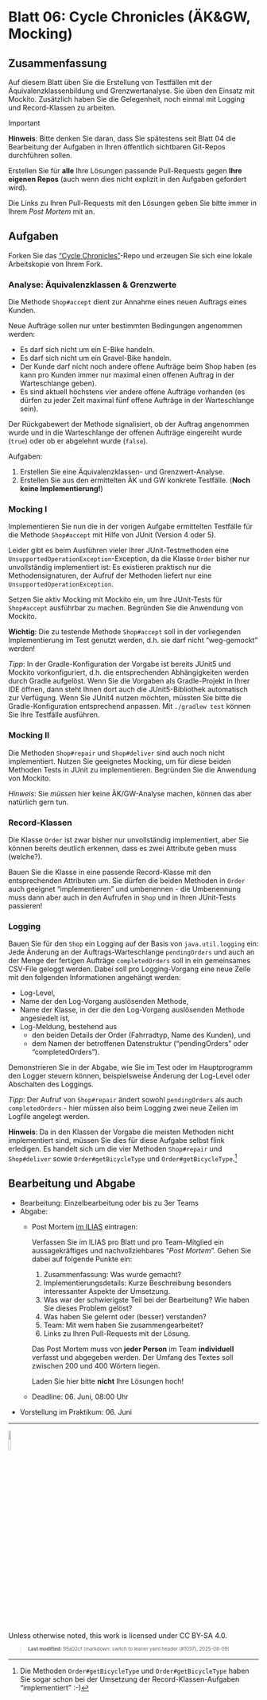 # Blatt 06: Cycle Chronicles (ÄK&GW, Mocking)

## Zusammenfassung

Auf diesem Blatt üben Sie die Erstellung von Testfällen mit der
Äquivalenzklassenbildung und Grenzwertanalyse. Sie üben den Einsatz mit
Mockito. Zusätzlich haben Sie die Gelegenheit, noch einmal mit Logging
und Record-Klassen zu arbeiten.

> [!IMPORTANT]
>
> **Hinweis**: Bitte denken Sie daran, dass Sie spätestens seit Blatt 04
> die Bearbeitung der Aufgaben in Ihren öffentlich sichtbaren Git-Repos
> durchführen sollen.
>
> Erstellen Sie für **alle** Ihre Lösungen passende Pull-Requests gegen
> **Ihre eigenen Repos** (auch wenn dies nicht explizit in den Aufgaben
> gefordert wird).
>
> Die Links zu Ihren Pull-Requests mit den Lösungen geben Sie bitte
> immer in Ihrem *Post Mortem* mit an.

## Aufgaben

Forken Sie das [“Cycle
Chronicles”](https://github.com/Programmiermethoden-CampusMinden/prog2_ybel_cyclechronicles)-Repo
und erzeugen Sie sich eine lokale Arbeitskopie von Ihrem Fork.

### Analyse: Äquivalenzklassen & Grenzwerte

Die Methode `Shop#accept` dient zur Annahme eines neuen Auftrags eines
Kunden.

Neue Aufträge sollen nur unter bestimmten Bedingungen angenommen werden:

- Es darf sich nicht um ein E-Bike handeln.
- Es darf sich nicht um ein Gravel-Bike handeln.
- Der Kunde darf nicht noch andere offene Aufträge beim Shop haben (es
  kann pro Kunden immer nur maximal einen offenen Auftrag in der
  Warteschlange geben).
- Es sind aktuell höchstens vier andere offene Aufträge vorhanden (es
  dürfen zu jeder Zeit maximal fünf offene Aufträge in der Warteschlange
  sein).

Der Rückgabewert der Methode signalisiert, ob der Auftrag angenommen
wurde und in die Warteschlange der offenen Aufträge eingereiht wurde
(`true`) oder ob er abgelehnt wurde (`false`).

Aufgaben:

1.  Erstellen Sie eine Äquivalenzklassen- und Grenzwert-Analyse.
2.  Erstellen Sie aus den ermittelten ÄK und GW konkrete Testfälle.
    (**Noch keine Implementierung!**)

### Mocking I

Implementieren Sie nun die in der vorigen Aufgabe ermittelten Testfälle
für die Methode `Shop#accept` mit Hilfe von JUnit (Version 4 oder 5).

Leider gibt es beim Ausführen vieler Ihrer JUnit-Testmethoden eine
`UnsupportedOperationException`-Exception, da die Klasse `Order` bisher
nur unvollständig implementiert ist: Es existieren praktisch nur die
Methodensignaturen, der Aufruf der Methoden liefert nur eine
`UnsupportedOperationException`.

Setzen Sie aktiv Mocking mit Mockito ein, um Ihre JUnit-Tests für
`Shop#accept` ausführbar zu machen. Begründen Sie die Anwendung von
Mockito.

**Wichtig**: Die zu testende Methode `Shop#accept` soll in der
vorliegenden Implementierung im Test genutzt werden, d.h. sie darf nicht
“weg-gemockt” werden!

*Tipp*: In der Gradle-Konfiguration der Vorgabe ist bereits JUnit5 und
Mockito vorkonfiguriert, d.h. die entsprechenden Abhängigkeiten werden
durch Gradle aufgelöst. Wenn Sie die Vorgaben als Gradle-Projekt in
Ihrer IDE öffnen, dann steht Ihnen dort auch die JUnit5-Bibliothek
automatisch zur Verfügung. Wenn Sie JUnit4 nutzen möchten, müssten Sie
bitte die Gradle-Konfiguration entsprechend anpassen. Mit
`./gradlew test` können Sie Ihre Testfälle ausführen.

### Mocking II

Die Methoden `Shop#repair` und `Shop#deliver` sind auch noch nicht
implementiert. Nutzen Sie geeignetes Mocking, um für diese beiden
Methoden Tests in JUnit zu implementieren. Begründen Sie die Anwendung
von Mockito.

*Hinweis*: Sie *müssen* hier keine ÄK/GW-Analyse machen, können das aber
natürlich gern tun.

### Record-Klassen

Die Klasse `Order` ist zwar bisher nur unvollständig implementiert, aber
Sie können bereits deutlich erkennen, dass es zwei Attribute geben muss
(welche?).

Bauen Sie die Klasse in eine passende Record-Klasse mit den
entsprechenden Attributen um. Sie dürfen die beiden Methoden in `Order`
auch geeignet “implementieren” und umbenennen - die Umbenennung muss
dann aber auch in den Aufrufen in `Shop` und in Ihren JUnit-Tests
passieren!

### Logging

Bauen Sie für den `Shop` ein Logging auf der Basis von
`java.util.logging` ein: Jede Änderung an der Auftrags-Warteschlange
`pendingOrders` und auch an der Menge der fertigen Aufträge
`completedOrders` soll in ein gemeinsames CSV-File geloggt werden. Dabei
soll pro Logging-Vorgang eine neue Zeile mit den folgenden Informationen
angehängt werden:

- Log-Level,
- Name der den Log-Vorgang auslösenden Methode,
- Name der Klasse, in der die den Log-Vorgang auslösenden Methode
  angesiedelt ist,
- Log-Meldung, bestehend aus
  - den beiden Details der Order (Fahrradtyp, Name des Kunden), und
  - dem Namen der betroffenen Datenstruktur (“pendingOrders” oder
    “completedOrders”).

Demonstrieren Sie in der Abgabe, wie Sie im Test oder im Hauptprogramm
den Logger steuern können, beispielsweise Änderung der Log-Level oder
Abschalten des Loggings.

*Tipp*: Der Aufruf von `Shop#repair` ändert sowohl `pendingOrders` als
auch `completedOrders` - hier müssen also beim Logging zwei neue Zeilen
im Logfile angelegt werden.

**Hinweis**: Da in den Klassen der Vorgabe die meisten Methoden nicht
implementiert sind, müssen Sie dies für diese Aufgabe selbst flink
erledigen. Es handelt sich um die vier Methoden `Shop#repair` und
`Shop#deliver` sowie `Order#getBicycleType` und
`Order#getBicycleType`.[^1]

## Bearbeitung und Abgabe

- Bearbeitung: Einzelbearbeitung oder bis zu 3er Teams
- Abgabe:
  - Post Mortem [im
    ILIAS](https://www.hsbi.de/elearning/goto.php?target=exc_1514856&client_id=FH-Bielefeld)
    eintragen:

    Verfassen Sie im ILIAS pro Blatt und pro Team-Mitglied ein
    aussagekräftiges und nachvollziehbares “*Post Mortem*”. Gehen Sie
    dabei auf folgende Punkte ein:

    1.  Zusammenfassung: Was wurde gemacht?
    2.  Implementierungsdetails: Kurze Beschreibung besonders
        interessanter Aspekte der Umsetzung.
    3.  Was war der schwierigste Teil bei der Bearbeitung? Wie haben Sie
        dieses Problem gelöst?
    4.  Was haben Sie gelernt oder (besser) verstanden?
    5.  Team: Mit wem haben Sie zusammengearbeitet?
    6.  Links zu Ihren Pull-Requests mit der Lösung.

    Das Post Mortem muss von **jeder Person** im Team **individuell**
    verfasst und abgegeben werden. Der Umfang des Textes soll zwischen
    200 und 400 Wörtern liegen.

    Laden Sie hier bitte **nicht** Ihre Lösungen hoch!

  - Deadline: 06. Juni, 08:00 Uhr
- Vorstellung im Praktikum: 06. Juni

------------------------------------------------------------------------

<img src="https://licensebuttons.net/l/by-sa/4.0/88x31.png" width="10%">

Unless otherwise noted, this work is licensed under CC BY-SA 4.0.

<blockquote><p><sup><sub><strong>Last modified:</strong> 95a02cf (markdown: switch to leaner yaml header (#1037), 2025-08-09)<br></sub></sup></p></blockquote>

[^1]: Die Methoden `Order#getBicycleType` und `Order#getBicycleType`
    haben Sie sogar schon bei der Umsetzung der Record-Klassen-Aufgaben
    “implementiert” :-)

